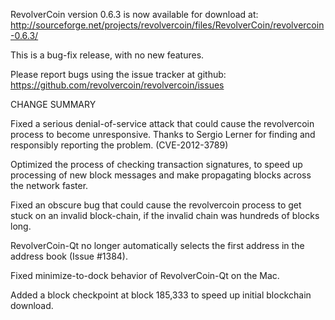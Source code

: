 RevolverCoin version 0.6.3 is now available for download at:
  http://sourceforge.net/projects/revolvercoin/files/RevolverCoin/revolvercoin-0.6.3/

This is a bug-fix release, with no new features.

Please report bugs using the issue tracker at github:
  https://github.com/revolvercoin/revolvercoin/issues

CHANGE SUMMARY

Fixed a serious denial-of-service attack that could cause the
revolvercoin process to become unresponsive. Thanks to Sergio Lerner
for finding and responsibly reporting the problem. (CVE-2012-3789)

Optimized the process of checking transaction signatures, to
speed up processing of new block messages and make propagating
blocks across the network faster.

Fixed an obscure bug that could cause the revolvercoin process to get
stuck on an invalid block-chain, if the invalid chain was
hundreds of blocks long.

RevolverCoin-Qt no longer automatically selects the first address
in the address book (Issue #1384).

Fixed minimize-to-dock behavior of RevolverCoin-Qt on the Mac.

Added a block checkpoint at block 185,333 to speed up initial
blockchain download.
